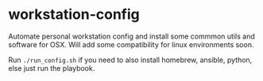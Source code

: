# workstation-config
Automate personal workstation config and install some commmon utils and software for OSX. Will add some compatibility for linux environments soon. 

Run ``` ./run_config.sh ``` if you need to also install homebrew, ansible, python, else just run the playbook.
